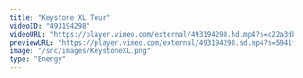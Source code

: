 ```yaml
---
title: "Keystone XL Tour"
videoID: "493194298"
videoURL: "https://player.vimeo.com/external/493194298.hd.mp4?s=c22a3db8d1a62d455b09c946fe1b3516ec2d91c2&profile_id=175"
previewURL: "https://player.vimeo.com/external/493194298.sd.mp4?s=5941f27040d109378b33b1127ae2ff12241379c4&profile_id=165"
image: "/src/images/KeystoneXL.png"
type: "Energy"
---
```

